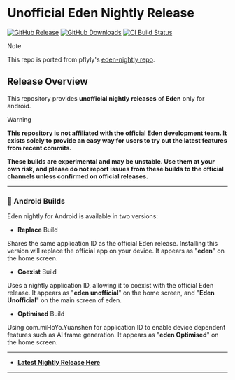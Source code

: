 <h1 align="left">
  <br>
  <b>Unofficial Eden Nightly Release</b>
  <br>
</h1>

[![GitHub Release](https://img.shields.io/github/v/release/Zulux91/eden-nightly-android?label=Current%20Release)](https://github.com/Zulux91/eden-nightly-android/releases/latest)
[![GitHub Downloads](https://img.shields.io/github/downloads/Zulux91/eden-nightly-android/total?logo=github&label=GitHub%20Downloads)](https://github.com/Zulux91/eden-nightly-android/releases/latest)
[![CI Build Status](https://github.com//Zulux91/eden-nightly-android/actions/workflows/build-nightly.yml/badge.svg)](https://github.com/Zulux91/eden-nightly-android/releases/latest)

> [!NOTE]  
> This repo is ported from pflyly's [eden-nightly repo](https://github.com/pflyly/eden-nightly).

## Release Overview

This repository provides **unofficial nightly releases** of **Eden** only for android.

>[!WARNING]
>**This repository is not affiliated with the official Eden development team. It exists solely to provide an easy way for users to try out the latest features from recent commits.**
>
>**These builds are experimental and may be unstable. Use them at your own risk, and please do not report issues from these builds to the official channels unless confirmed on official releases.**

---------------------------------------------------------------

### 🤖 Android Builds

Eden nightly for Android is available in two versions:

- **Replace** Build
  
Shares the same application ID as the official Eden release. Installing this version will replace the official app on your device. It appears as "**eden**" on the home screen.

- **Coexist** Build
  
Uses a nightly application ID, allowing it to coexist with the official Eden release. It appears as "**eden unofficial**" on the home screen, and "**Eden Unofficial**" on the main screen of eden.

- **Optimised** Build
  
Using com.miHoYo.Yuanshen for application ID to enable device dependent features such as AI frame generation. It appears as "**eden Optimised**" on the home screen.

---------------------------------------------------------------


* [**Latest Nightly Release Here**](https://github.com/Zulux91/eden-nightly-android/releases/latest)


---------------------------------------------------------------
